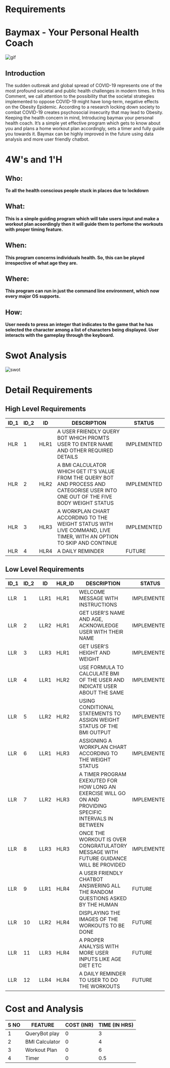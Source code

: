 # Requirements

# Baymax - Your Personal Health Coach

![gif](https://media.giphy.com/media/gCANwADwdazG8/giphy.gif)

## Introduction

The sudden outbreak and global spread of COVID-19 represents one of the most profound societal and public health challenges in modern times. In this Comment, we call attention to the possibility that the societal strategies implemented to oppose COVID-19 might have long-term, negative effects on the Obesity Epidemic. According to a research locking down society to combat COVID-19 creates psychosocial insecurity that may lead to Obesity.
Keeping the health concern in mind, Introducing baymax your personal health coach. It’s a simple yet effective program which gets to know about you and plans a home workout plan accordingly, sets a timer and fully guide you towards it.
Baymax can be highly improved in the future using data analysis and more user friendly chatbot.

# 4W&#39;s and 1&#39;H

## Who:

**To all the health conscious people stuck in places due to lockdown**

## What:

**This is a simple guiding program which will take users input and make a workout plan acoordingly then it will guide them to perfome the workouts with proper timing feature.**

## When:

**This program concerns individuals health. So, this can be played irrespective of what age they are.**

## Where:

**This program can run in just the command line environment, which now every major OS supports.**

## How:

**User needs to press an integer that indicates to the game that he has selected the character among a list of characters being displayed. User interacts with the gameplay through the keyboard.**

# Swot Analysis

![swot](https://github.com/ajith-io/LTTS_StepIN_mini_project/blob/f62e4affe9d157e852320ac17fbeb6591946b268/1_Requirements/Swot_Analysis.png)

# Detail Requirements

## High Level Requirements

| ID_1 | ID_2 | ID   | DESCRIPTION                                                                                                                           | STATUS      |
| ---- | ---- | ---- | ------------------------------------------------------------------------------------------------------------------------------------- | ----------- |
| HLR  | 1    | HLR1 |  A USER FRIENDLY QUERY BOT WHICH PROMTS USER TO ENTER NAME AND OTHER REQUIRED DETAILS                                                 | IMPLEMENTED |
| HLR  | 2    | HLR2 |  A BMI CALCULATOR WHICH GET IT'S VALUE FROM THE QUERY BOT AND PROCESS AND CATEGORISE USER INTO ONE OUT OF THE FIVE BODY WEIGHT STATUS | IMPLEMENTED |
| HLR  | 3    | HLR3 |  A WORKPLAN CHART ACCORDING TO THE WEIGHT STATUS WITH LIVE COMMAND, LIVE TIMER, WITH AN OPTION TO SKIP AND CONTINUE                   | IMPLEMENTED |
| HLR  | 4    | HLR4 |  A DAILY REMINDER                                                                                                                     | FUTURE      |

## Low Level Requirements

| ID_1 | ID_2 | ID   | HLR_ID | DESCRIPTION                                                                                               | STATUS       |
| ---- | ---- | ---- | ------ | --------------------------------------------------------------------------------------------------------- | ------------ |
| LLR  | 1    | LLR1 | HLR1   | WELCOME MESSAGE WITH INSTRUCTIONS                                                                         | IMPLEMENTED  |
| LLR  | 2    | LLR2 | HLR1   |  GET USER'S NAME AND AGE, ACKNOWLEDGE USER WITH THEIR NAME                                                | IMPLEMENTED  |
| LLR  | 3    | LLR3 | HLR1   |  GET USER'S HEIGHT AND WEIGHT                                                                             | IMPLEMENTED  |
| LLR  | 4    | LLR1 | HLR2   |  USE FORMULA TO CALCULATE BMI OF THE USER AND INDICATE USER ABOUT THE SAME                                | IMPLEMENTED  |
| LLR  | 5    | LLR2 | HLR2   |  USING CONDITIONAL STATEMENTS TO ASSIGN WEIGHT STATUS OF THE BMI OUTPUT                                   | IMPLEMENTED  |
| LLR  | 6    | LLR1 | HLR3   |  ASSIGNING A WORKPLAN CHART ACCORDING TO THE WEIGHT STATUS                                                | IMPLEMENTED  |
| LLR  | 7    | LLR2 | HLR3   |  A TIMER PROGRAM EXEXUTED FOR HOW LONG AN EXERCISE WILL GO ON AND PROVIDING SPECIFIC INTERVALS IN BETWEEN |  IMPLEMENTED |
| LLR  | 8    | LLR3 | HLR3   |  ONCE THE WORKOUT IS OVER CONGRATULATORY MESSAGE WITH FUTURE GUIDANCE WILL BE PROVIDED                    |  IMPLEMENTED |
| LLR  | 9    | LLR1 | HLR4   |   A USER FRIENDLY CHATBOT ANSWERING ALL THE RANDOM QUESTIONS ASKED BY THE HUMAN                           | FUTURE       |
| LLR  | 10   | LLR2 | HLR4   |  DISPLAYING THE IMAGES OF THE WORKOUTS TO BE DONE                                                         | FUTURE       |
| LLR  | 11   | LLR3 | HLR4   |  A PROPER ANALYSIS WITH MORE USER INPUTS LIKE AGE DIET ETC                                                | FUTURE       |
| LLR  | 12   | LLR4 | HLR4   |   A DAILY REMINDER TO USER TO DO THE WORKOUTS                                                             | FUTURE       |

# Cost and Analysis
| S NO | FEATURE        | COST (INR) | TIME (IN HRS) |
| ---- | -------------- | ---------- | ------------- |
| 1    | QueryBot play  | 0          | 3             |
| 2    | BMI Calculator | 0          | 4             |
| 3    | Workout Plan   | 0          | 6             |
| 4    | Timer          | 0          | 0.5           |


